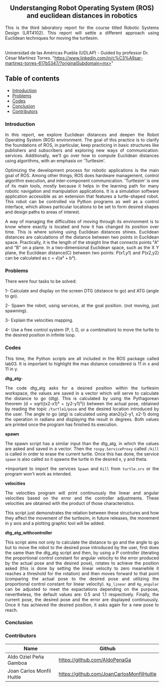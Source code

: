 <p align="center">
  <h2 align="center">Understanging Robot Operating System (ROS) and euclidean distances in robotics</h2>

  <p align="justify">
  This is the third laboratory report for the course titled Robotic Systems Design (LRT4102). This report will settle a different approach using Euclidean techniques for moving the turtlesim.
	  
  <br>Universidad de las Américas Puebla (UDLAP) - Guided by professor Dr. César Martínez Torres. "https://www.linkedin.com/in/c%C3%A9sar-martinez-torres-617b5347/?originalSubdomain=mx>" 
  </p>
</p>
<be>

## Table of contents
- [Introduction](#introduction)
- [Problems](#problems)
- [Codes](#codes)
- [Conclusion](#conclusion)
- [Contributors](#codes)

<div align= "justify">

### Introduction

In this report, we explore Euclidean distances and deepen the Robot Operating System (ROS) environment. The goal of this practice is to clarify the foundations of ROS, in particular, keep practicing in basic structures like publishers and subscribers and exploring new ways of communication: services. Additionally, we'll go over how to compute Euclidean distances using algorithms, with an emphasis on 'Turtlesim'.

Optimizing the development process for robotic applications is the main goal of ROS. Among other things, ROS does hardware management, control algorithm execution, and inter-component communication. 'Turtlesim' is one of its main tools, mostly because it helps in the learning path for many robotic navigation and manipulation applications. It is a simulation software application accessible as an extension that features a turtle-shaped robot. This robot can be controlled via Python programs as well as a control interface, which allows particular locations to be set to form desired shapes and design paths to areas of interest.

A way of managing the difficulties of moving through its environment is to know where exactly is located and how it has changed its position over time. This is where solving using Euclidean distances shines. Euclidean distances are calculations of the distance between two points in Euclidean space. Practically, it is the length of the straight line that connects points "A" and "B" on a plane. In a two-dimensional Euclidean space, such as the X Y plane, the Euclidean distance(C) between two points: P(x1,y1) and P(x2,y2) can be calculated as c = √(a² + b²). 


### Problems
There were four tasks to be solved:

1- Calculate and display on the screen DTG (distance to go) and ATG (angle to go).

2- Spawn the robot, using services, at the goal position. (not moving, just spawning).

3- Explain the velocities mapping.

4- Use a free control system (P, I, D, or a combination) to move the turtle to the desired position in infinite loop.


### Codes

This time, the Python scripts are all included in the ROS package called lab03. It is important to highlight the max distance considered is 11 in x and 11 in y.

**dtg_atg**-

The code dtg_atg asks for a desired position within the turtlesim workspace, the values are saved in a vector which will serve to calculate the distance to go (dtg). This is calculated by using the Pythagorean theorem (d = sqrt((x2-x1)² + (y2-y1)²)) between the actual pose, obtained by reading the topic `/turtle1/pose` and the desired location introduced by the user. The angle to go (atg) is calculated using atan2(y2-y1, x2-1) doing the operation in radians and displaying the result in degrees. Both values are printed once the program has finished its execution.

**spawn**

The spawn script has a similar input than the dtg_atg, in which the values are asked and saved in a vector. Then the `rospy.ServiceProxy` called `/kill` is called in order to erase the current turtle. Once this has done, the service `spawn` is also called so it spawns the turtle in the desired x, y and theta.

*Important to import the services `Spawn` and `Kill` from `turtle.srv` or the program won't work as intended.

**velocities**

The velocities program will print continuously the linear and angular velocities based on the error and the controller adjustments. These velocities are obtained with the product of those characteristics.

This script just demonstrates the relation between these structures and how they affect the movement of the turtlesim, in future releases, the movement in y axis and a plotting graphic tool will be added.

**dtg_atg_withcontroller**

This script aims not only to calculate the distance to go and the angle to go but to move the robot to the desired pose introduced by the user, first does the same than the dtg_atg script and then, by using a P controller (iterating the proportional control constant for angular velocity to the error produced by the actual pose and the desired pose), rotates to achieve the position asked (this is done by setting the linear velocity to zero meanwhile it reaches a threshold for the rotation) and then moves forward to that point (comparing the actual pose to the desired pose and utilizing the proportional control constant for linear velocity). `Kp_linear` and `Kp_angular` can be adjusted to meet the expactations depending on the purpose, nevertheless, the default values are: 0.5 and 1.1 respectively. Finally, the current pose, the desired pose and the error are displayed continuously. Once it has achieved the desired position, it asks again for a new pose to reach.

### Conclusion


### Contributors

| Name                          | Github                               |
|-------------------------------|--------------------------------------|
| Aldo Oziel Peña Gamboa        | https://github.com/AldoPenaGa        |
| Joan Carlos Monfil Huitle     | https://github.com/JoanCarlosMonfilHuitle  |

